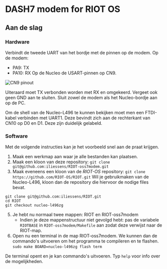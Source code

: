 # DASH7 modem for RIOT OS  
## Aan de slag
### Hardware
Verbindt de tweede UART van het bordje met de pinnen op de modem.
Op de modem:
 * PA9: TX
 * PA10: RX
 Op de Nucleo de USART-pinnen op CN9.
 
![CN9 pinout](https://imgur.com/download/zKggbXp)

Uiteraard moet TX verbonden worden met RX en omgekeerd. Vergeet ook geen GND aan te sluiten.
Sluit zowel de modem als het Nucleo-bordje aan op de PC.

Om de shell van de Nucleo-L496 te kunnen bekijken moet men een FTDI-kabel verbinden met UART1. Deze bevindt zich aan de rechterkant van CN10 op D0 en D1. Deze zijn duidelijk gelabeld.
### Software
Met de volgende instructies kan je het voorbeeld snel aan de praat krijgen.
1. Maak een werkmap aan waar je alle bestanden kan plaatsen.
2. Maak een kloon van deze repository: ``git clone git@github.com:iliessens/RIOT-oss7modem.git``
3. Maak eveneens een kloon van de *RIOT-OS* repository: ``git clone https://github.com/RIOT-OS/RIOT.git``
Wil je gebruikmaken van de Nucleo-L496, kloon dan de repository die hiervoor de nodige files bevat.
``` 
git clone git@github.com:iliessens/RIOT.git
cd RIOT
git checkout nucleo-l496zg
```

5. Je hebt nu normaal twee mappen: RIOT en RIOT-oss7modem
	* Indien je deze mappenstructuur niet gevolgd hebt: pas de variabele ``RIOTBASE`` in  ``RIOT-oss7modem/Makefile`` aan zodat deze verwijst naar de RIOT-map.
6. Open nu een terminal in de map RIOT-oss7modem. We kunnen dan de commando's uitvoeren om het programma te compileren en te flashen.
```sudo make BOARD=nucleo-l496zg flash term```


De terminal opent en je kan commando's uitvoeren. Typ ``help`` voor info over de mogelijkheden.

